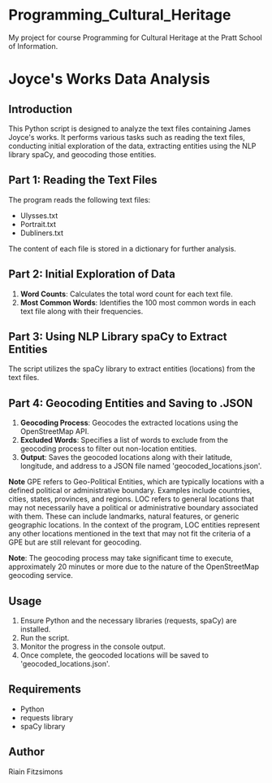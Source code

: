 # Programming_Cultural_Heritage
My project for course Programming for Cultural Heritage at the Pratt School of Information.

# Joyce's Works Data Analysis

## Introduction
This Python script is designed to analyze the text files containing James Joyce's works. It performs various tasks such as reading the text files, conducting initial exploration of the data, extracting entities using the NLP library spaCy, and geocoding those entities.

## Part 1: Reading the Text Files
The program reads the following text files:
- Ulysses.txt
- Portrait.txt
- Dubliners.txt

The content of each file is stored in a dictionary for further analysis.

## Part 2: Initial Exploration of Data
1. **Word Counts**: Calculates the total word count for each text file.
2. **Most Common Words**: Identifies the 100 most common words in each text file along with their frequencies.

## Part 3: Using NLP Library spaCy to Extract Entities
The script utilizes the spaCy library to extract entities (locations) from the text files.

## Part 4: Geocoding Entities and Saving to .JSON
1. **Geocoding Process**: Geocodes the extracted locations using the OpenStreetMap API.
2. **Excluded Words**: Specifies a list of words to exclude from the geocoding process to filter out non-location entities.
3. **Output**: Saves the geocoded locations along with their latitude, longitude, and address to a JSON file named 'geocoded_locations.json'.

**Note** GPE refers to Geo-Political Entities, which are typically locations with a defined political or administrative boundary. Examples include countries, cities, states, provinces, and regions. LOC refers to general locations that may not necessarily have a political or administrative boundary associated with them. These can include landmarks, natural features, or generic geographic locations.
In the context of the program, LOC entities represent any other locations mentioned in the text that may not fit the criteria of a GPE but are still relevant for geocoding. 

**Note**: The geocoding process may take significant time to execute, approximately 20 minutes or more due to the nature of the OpenStreetMap geocoding service.

## Usage
1. Ensure Python and the necessary libraries (requests, spaCy) are installed.
2. Run the script.
3. Monitor the progress in the console output.
4. Once complete, the geocoded locations will be saved to 'geocoded_locations.json'.

## Requirements
- Python 
- requests library
- spaCy library

## Author
Riain Fitzsimons
